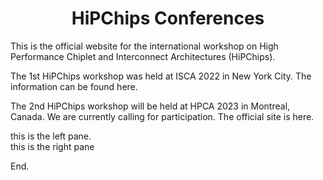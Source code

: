 # <center> HiPChips Conferences </center>

This is the official website for the international workshop on High Performance Chiplet and Interconnect Architectures (HiPChips).

The 1st HiPChips workshop was held at ISCA 2022 in New York City. The information can be found here.

The 2nd HiPChips workshop will be held at HPCA 2023 in Montreal, Canada. We are currently calling for participation. The official site is here.

<div> this is the left pane. </div>

<div> this is the right pane </div>

End.
